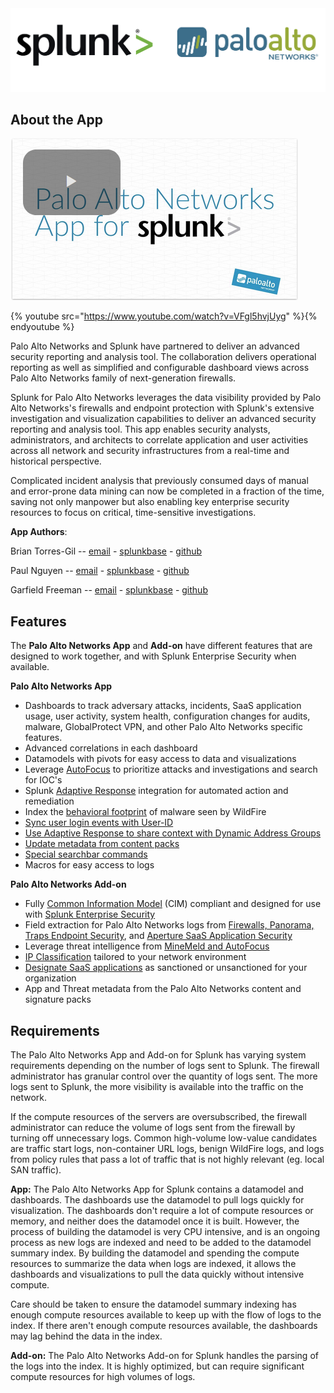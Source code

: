 <img src="assets/logos.png" class="no-shadow" />

About the App
-------------

<a href="https://www.paloaltonetworks.com/resources/videos/splunk"><img src="/assets/video1.png" /></a>

{% youtube src="https://www.youtube.com/watch?v=VFgl5hvjUyg" %}{% endyoutube %}

Palo Alto Networks and Splunk have partnered to deliver an advanced security reporting and analysis tool. The collaboration delivers operational reporting as well as simplified and configurable dashboard views across Palo Alto Networks family of next-generation firewalls.

Splunk for Palo Alto Networks leverages the data visibility provided by Palo Alto Networks's firewalls and endpoint protection with Splunk's extensive investigation and visualization capabilities to deliver an advanced security reporting and analysis tool. This app enables security analysts, administrators, and architects to correlate application and user activities across all network and security infrastructures from a real-time and historical perspective.

Complicated incident analysis that previously consumed days of manual and error-prone data mining can now be completed in a fraction of the time, saving not only manpower but also enabling key enterprise security resources to focus on critical, time-sensitive investigations.

**App Authors**:

Brian Torres-Gil -- [email](mailto:btorres-gil@paloaltonetworks.com) - [splunkbase](https://answers.splunk.com/users/183886/btorresgil.html) - [github](https://github.com/btorresgil)

Paul Nguyen -- [email](mailto:panguy@paloaltonetworks.com) - [splunkbase](https://answers.splunk.com/users/408229/panguy.html) - [github](https://github.com/paulmnguyen)

Garfield Freeman -- [email](mailto:gfreeman@paloaltonetworks.com) - [splunkbase](https://answers.splunk.com/users/137977/gfreeman.html) - [github](https://github.com/shinmog)

Features
--------

The **Palo Alto Networks App** and **Add-on** have different features that are designed to work together, and with Splunk Enterprise Security when available.

**Palo Alto Networks App**

-   Dashboards to track adversary attacks, incidents, SaaS application usage, user activity, system health, configuration changes for audits, malware, GlobalProtect VPN, and other Palo Alto Networks specific features.
-   Advanced correlations in each dashboard
-   Datamodels with pivots for easy access to data and visualizations
-   Leverage [AutoFocus](/autofocus-and-minemeld.md) to prioritize attacks and investigations and search for IOC's
-   Splunk [Adaptive Response](/adaptive-response.md) integration for automated action and remediation
-   Index the [behavioral footprint](/wildfire.md) of malware seen by WildFire
-   [Sync user login events with User-ID](/userid.md)
-   [Use Adaptive Response to share context with Dynamic Address Groups](/adaptive-response.md)
-   [Update metadata from content packs](/lookups.md#contentpack)
-   [Special searchbar commands](/commands.md)
-   Macros for easy access to logs

**Palo Alto Networks Add-on**

-   Fully [Common Information Model](/enterprise-security.md) (CIM) compliant and designed for use with [Splunk Enterprise Security](/enterprise-security.md)
-   Field extraction for Palo Alto Networks logs from [Firewalls, Panorama, Traps Endpoint Security](/firewalls-panorama-and-traps.md), and [Aperture SaaS Application Security](https://www.paloaltonetworks.com/products/secure-the-cloud/aperture)
-   Leverage threat intelligence from [MineMeld and AutoFocus](/autofocus-and-minemeld.md)
-   [IP Classification](/lookups.md) tailored to your network environment
-   [Designate SaaS applications](/lookups.md#saas) as sanctioned or unsanctioned for your organization
-   App and Threat metadata from the Palo Alto Networks content and signature packs

Requirements
------------

The Palo Alto Networks App and Add-on for Splunk has varying system requirements depending on the number of logs sent to Splunk. The firewall administrator has granular control over the quantity of logs sent. The more logs sent to Splunk, the more visibility is available into the traffic on the network.

If the compute resources of the servers are oversubscribed, the firewall administrator can reduce the volume of logs sent from the firewall by turning off unnecessary logs. Common high-volume low-value candidates are traffic start logs, non-container URL logs, benign WildFire logs, and logs from policy rules that pass a lot of traffic that is not highly relevant (eg. local SAN traffic).

**App:**
The Palo Alto Networks App for Splunk contains a datamodel and dashboards. The dashboards use the datamodel to pull logs quickly for visualization. The dashboards don't require a lot of compute resources or memory, and neither does the datamodel once it is built. However, the process of building the datamodel is very CPU intensive, and is an ongoing process as new logs are indexed and need to be added to the datamodel summary index. By building the datamodel and spending the compute resources to summarize the data when logs are indexed, it allows the dashboards and visualizations to pull the data quickly without intensive compute.

Care should be taken to ensure the datamodel summary indexing has enough compute resources available to keep up with the flow of logs to the index. If there aren't enough compute resources available, the dashboards may lag behind the data in the index.

**Add-on:**
The Palo Alto Networks Add-on for Splunk handles the parsing of the logs into the index. It is highly optimized, but can require significant compute resources for high volumes of logs.



